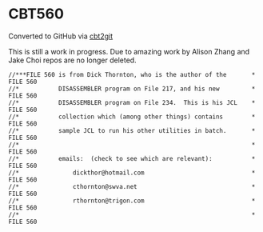 # CBT560
Converted to GitHub via [cbt2git](https://github.com/wizardofzos/cbt2git)

This is still a work in progress. 
Due to amazing work by Alison Zhang and Jake Choi repos are no longer deleted.

```
//***FILE 560 is from Dick Thornton, who is the author of the       *   FILE 560
//*           DISASSEMBLER program on File 217, and his new         *   FILE 560
//*           DISASSEMBLER program on File 234.  This is his JCL    *   FILE 560
//*           collection which (among other things) contains        *   FILE 560
//*           sample JCL to run his other utilities in batch.       *   FILE 560
//*                                                                 *   FILE 560
//*           emails:  (check to see which are relevant):           *   FILE 560
//*               dickthor@hotmail.com                              *   FILE 560
//*               cthornton@swva.net                                *   FILE 560
//*               rthornton@trigon.com                              *   FILE 560
//*                                                                 *   FILE 560
```
